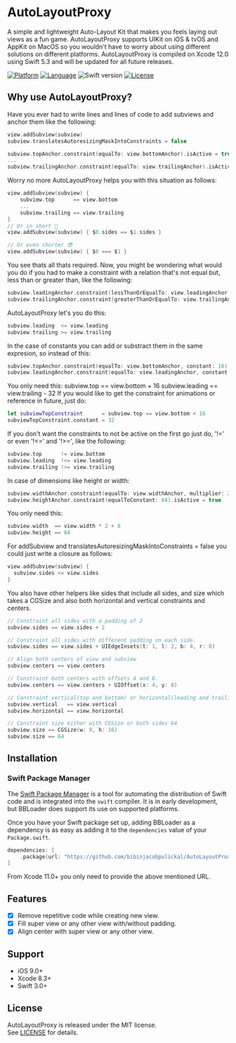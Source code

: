 # AutoLayoutProxy

A simple and lightweight Auto-Layout Kit that makes you feels laying out views as a fun game. AutoLayoutProxy supports UIKit on iOS & tvOS and AppKit on MacOS so you wouldn't have to worry about using different solutions on different platforms. AutoLayoutProxy is compiled on Xcode 12.0 using Swift 5.3 and will be updated for all future releases.

[![Platform](http://img.shields.io/badge/platform-ios-blue.svg?style=flat)](https://developer.apple.com/iphone/index.action)
[![Language](http://img.shields.io/badge/language-swift-brightgreen.svg?style=flat)](https://developer.apple.com/swift)
![Swift version](https://img.shields.io/badge/swift-5.3-orange.svg)
[![License](http://img.shields.io/badge/license-MIT-lightgray.svg?style=flat)](https://github.com/bibinjacobpulickal/AutoLayoutProxy/blob/master/LICENSE)

## Why use AutoLayoutProxy?

Have you ever had to write lines and lines of code to add subviews and anchor them like the following:
```swift
view.addSubview(subview)
subview.translatesAutoresizingMaskIntoConstraints = false

subview.topAnchor.constraint(equalTo: view.bottomAnchor).isActive = true
...
subview.trailingAnchor.constraint(equalTo: view.trailingAnchor).isActive = true
```

Worry no more AutoLayoutProxy helps you with this situation as follows:
```swift
view.addSubview(subview) {
    subview.top      == view.bottom
    ...
    subview.trailing == view.trailing
}
// Or in short 🙂
view.addSubview(subview) { $0.sides == $1.sides }

// Or even shorter 😎
view.addSubview(subview) { $0 === $1 } 
```

You see thats all thats required. Now, you might be wondering what would you do if you had to make a constraint with a relation that's not equal but, less than or greater than, like the following:
```swift
subview.leadingAnchor.constraint(lessThanOrEqualTo: view.leadingAnchor, constant: -8).isActive = true
subview.trailingAnchor.constraint(greaterThanOrEqualTo: view.trailingAnchor: constant: 16).isActive = true
```

AutoLayoutProxy let's you do this:
```swift
subview.leading  <= view.leading
subview.trailing >= view.trailing
```

In the case of constants you can add or substract them in the same expresion, so instead of this:
```swift
subview.topAnchor.constraint(equalTo: view.bottomAnchor, constant: 16).isActive = true
subview.leadingAnchor.constraint(equalTo: view.leadingAnchor, constant: -32).isActive = true
```

You only need this:
subview.top     == view.bottom + 16
subview.leading == view.trailing - 32
If you would like to get the constraint for animations or reference in future, just do:
```swift
let subviewTopConstraint      = subview.top == view.bottom + 16
subviewTopConstraint.constant = 32
```

If you don't want the constraints to not be active on the first go just do, '!=' or even '!<=' and '!>=', like the following:
```swift
subview.top      != view.bottom
subview.leading  !<= view.leading
subview.trailing !>= view.trailing
```

In case of dimensions like height or width:
```swift
subview.widthAnchor.constraint(equalTo: view.widthAnchor, multiplier: 2, constant: 8).isActive = true
subview.heightAnchor.constraint(equalToConstant: 64).isActive = true
```
You only need this:
```swift
subview.width  == view.width * 2 + 8
subview.height == 64
```
For addSubview and translatesAutoresizingMaskIntoConstraints = false you could just write a closure as follows:
```swift
view.addSubview(subview) {
  subview.sides <= view.sides
}
```
You also have other helpers like sides that include all sides, and size which takes a CGSize and also both horizontal and vertical constraints and centers.
```swift
// Constraint all sides with a padding of 2
subview.sides == view.sides + 2

// Constraint all sides with different padding on each side.
subview.sides == view.sides + UIEdgeInsets(t: 1, l: 2, b: 4, r: 8)

// Align both centers of view and subview
subview.centers == view.centers

// Constraint both centers with offsets 4 and 8.
subview.centers == view.centers + UIOffset(x: 4, y: 8)

// Constraint vertical(top and bottom) or horizontal(leading and trailing)
subview.vertical   == view.vertical
subview.horizontal == view.horizontal

// Constraint size either with CGSize or both sides 64
subview.size == CGSize(w: 8, h: 16)
subview.size == 64
```

## Installation

### Swift Package Manager

The [Swift Package Manager](https://swift.org/package-manager/) is a tool for automating the distribution of Swift code and is integrated into the `swift` compiler. It is in early development, but BBLoader does support its use on supported platforms.

Once you have your Swift package set up, adding BBLoader as a dependency is as easy as adding it to the `dependencies` value of your `Package.swift`.

```swift
dependencies: [
    .package(url: "https://github.com/bibinjacobpulickal/AutoLayoutProxy.git", .upToNextMajor(from: "3.0.0"))
]
```
From Xcode 11.0+ you only need to provide the above mentioned URL.

## Features
- [x] Remove repetitive code while creating new view.
- [x] Fill super view or any other view with/without padding.
- [x] Align center with super view or any other view.

## Support

- iOS 9.0+
- Xcode 8.3+
- Swift 3.0+

## License
AutoLayoutProxy is released under the MIT license.  
See [LICENSE](https://github.com/bibinjacobpulickal/AutoLayoutProxy/blob/master/LICENSE) for details.

